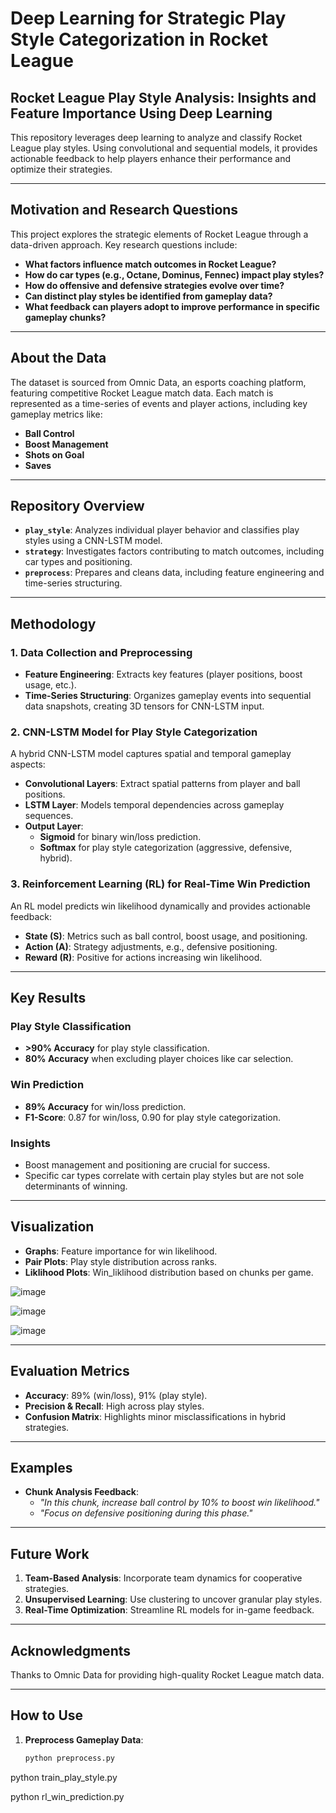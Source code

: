 # Deep Learning for Strategic Play Style Categorization in Rocket League

## Rocket League Play Style Analysis: Insights and Feature Importance Using Deep Learning

This repository leverages deep learning to analyze and classify Rocket League play styles. Using convolutional and sequential models, it provides actionable feedback to help players enhance their performance and optimize their strategies.

---

## Motivation and Research Questions

This project explores the strategic elements of Rocket League through a data-driven approach. Key research questions include:

- **What factors influence match outcomes in Rocket League?**
- **How do car types (e.g., Octane, Dominus, Fennec) impact play styles?**
- **How do offensive and defensive strategies evolve over time?**
- **Can distinct play styles be identified from gameplay data?**
- **What feedback can players adopt to improve performance in specific gameplay chunks?**

---

## About the Data

The dataset is sourced from Omnic Data, an esports coaching platform, featuring competitive Rocket League match data. Each match is represented as a time-series of events and player actions, including key gameplay metrics like:

- **Ball Control**
- **Boost Management**
- **Shots on Goal**
- **Saves**

---

## Repository Overview

- **`play_style`**: Analyzes individual player behavior and classifies play styles using a CNN-LSTM model.
- **`strategy`**: Investigates factors contributing to match outcomes, including car types and positioning.
- **`preprocess`**: Prepares and cleans data, including feature engineering and time-series structuring.

---

## Methodology

### 1. Data Collection and Preprocessing
- **Feature Engineering**: Extracts key features (player positions, boost usage, etc.).
- **Time-Series Structuring**: Organizes gameplay events into sequential data snapshots, creating 3D tensors for CNN-LSTM input.

### 2. CNN-LSTM Model for Play Style Categorization
A hybrid CNN-LSTM model captures spatial and temporal gameplay aspects:
- **Convolutional Layers**: Extract spatial patterns from player and ball positions.
- **LSTM Layer**: Models temporal dependencies across gameplay sequences.
- **Output Layer**: 
  - **Sigmoid** for binary win/loss prediction.
  - **Softmax** for play style categorization (aggressive, defensive, hybrid).

### 3. Reinforcement Learning (RL) for Real-Time Win Prediction
An RL model predicts win likelihood dynamically and provides actionable feedback:
- **State (S)**: Metrics such as ball control, boost usage, and positioning.
- **Action (A)**: Strategy adjustments, e.g., defensive positioning.
- **Reward (R)**: Positive for actions increasing win likelihood.

---

## Key Results

### Play Style Classification
- **>90% Accuracy** for play style classification.
- **80% Accuracy** when excluding player choices like car selection.

### Win Prediction
- **89% Accuracy** for win/loss prediction.
- **F1-Score**: 0.87 for win/loss, 0.90 for play style categorization.

### Insights
- Boost management and positioning are crucial for success.
- Specific car types correlate with certain play styles but are not sole determinants of winning.

---

## Visualization

- **Graphs**: Feature importance for win likelihood.
- **Pair Plots**: Play style distribution across ranks.
- **Liklihood Plots**: Win_liklihood distribution based on chunks per game. 

![image](https://github.com/user-attachments/assets/2f42e1eb-ea22-4fa9-b6ab-9e5c9d9a6bb9)

![image](https://github.com/user-attachments/assets/30ac0123-802d-4b25-b313-85cf472b13b1)

![image](https://github.com/user-attachments/assets/e8867ef1-adb9-4004-9664-7419510d8083)


---

## Evaluation Metrics
- **Accuracy**: 89% (win/loss), 91% (play style).
- **Precision & Recall**: High across play styles.
- **Confusion Matrix**: Highlights minor misclassifications in hybrid strategies.

---

## Examples

- **Chunk Analysis Feedback**:
  - *"In this chunk, increase ball control by 10% to boost win likelihood."*
  - *"Focus on defensive positioning during this phase."*

---

## Future Work
1. **Team-Based Analysis**: Incorporate team dynamics for cooperative strategies.
2. **Unsupervised Learning**: Use clustering to uncover granular play styles.
3. **Real-Time Optimization**: Streamline RL models for in-game feedback.

---

## Acknowledgments
Thanks to Omnic Data for providing high-quality Rocket League match data.

---

## How to Use

1. **Preprocess Gameplay Data**:
   ```python
   python preprocess.py
python train_play_style.py

python rl_win_prediction.py
